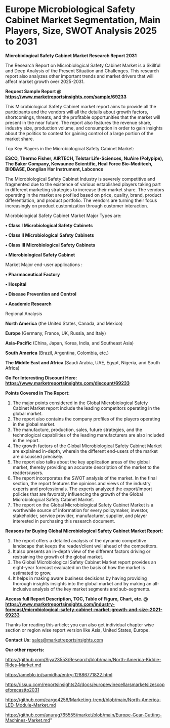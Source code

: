 # Europe Microbiological Safety Cabinet Market Segmentation, Main Players, Size, SWOT Analysis 2025 to 2031

<strong>Microbiological Safety Cabinet Market Research Report 2031</strong>

The Research Report on Microbiological Safety Cabinet Market is a Skillful and Deep Analysis of the Present Situation and Challenges. This research report also analyzes other important trends and market drivers that will affect market growth over 2025-2031.

<strong>Request Sample Report @ <a href=https://www.marketreportsinsights.com/sample/69233>https://www.marketreportsinsights.com/sample/69233</a></strong>

This Microbiological Safety Cabinet market report aims to provide all the participants and the vendors will all the details about growth factors, shortcomings, threats, and the profitable opportunities that the market will present in the near future. The report also features the revenue share, industry size, production volume, and consumption in order to gain insights about the politics to contest for gaining control of a large portion of the market share.

Top Key Players in the Microbiological Safety Cabinet Market:

<strong>ESCO, Thermo Fisher, AIRTECH, Telstar Life-Sciences, NuAire (Polypipe), The Baker Company, Kewaunee Scientific, Heal Force Bio-Meditech, BIOBASE, Donglian Har Instrument, Labconco</strong>

The Microbiological Safety Cabinet Industry is severely competitive and fragmented due to the existence of various established players taking part in different marketing strategies to increase their market share. The vendors operating in the market are profiled based on price, quality, brand, product differentiation, and product portfolio. The vendors are turning their focus increasingly on product customization through customer interaction.

Microbiological Safety Cabinet Market Major Types are:

<strong>• Class I Microbiological Safety Cabinets

• Class II Microbiological Safety Cabinets

• Class III Microbiological Safety Cabinets

• Microbiological Safety Cabinet</strong>

Market Major end-user applications :

<strong>• Pharmaceutical Factory

• Hospital

• Disease Prevention and Control

• Academic Research</strong>

Regional Analysis

</u><strong><b>North America</b></strong> (the United States, Canada, and Mexico)

<strong><b>Europe </b></strong>(Germany, France, UK, Russia, and Italy)

<strong><b>Asia-Pacific</b></strong> (China, Japan, Korea, India, and Southeast Asia)

<strong><b>South America</b></strong> (Brazil, Argentina, Colombia, etc.)

<strong><b>The Middle East and Africa</b></strong> (Saudi Arabia, UAE, Egypt, Nigeria, and South Africa)

<strong>Go For Interesting Discount Here: <a href=https://www.marketreportsinsights.com/discount/69233>https://www.marketreportsinsights.com/discount/69233</a></strong>

<strong>Points Covered in The Report:</strong>
<ol>
  <li>The major points considered in the Global Microbiological Safety Cabinet Market report include the leading competitors operating in the global market.</li>
  <li>The report also contains the company profiles of the players operating in the global market.</li>
  <li>The manufacture, production, sales, future strategies, and the technological capabilities of the leading manufacturers are also included in the report.</li>
  <li>The growth factors of the Global Microbiological Safety Cabinet Market are explained in-depth, wherein the different end-users of the market are discussed precisely.</li>
  <li>The report also talks about the key application areas of the global market, thereby providing an accurate description of the market to the readers/users.</li>
  <li>The report incorporates the SWOT analysis of the market. In the final section, the report features the opinions and views of the industry experts and professionals. The experts analyzed the export/import policies that are favorably influencing the growth of the Global Microbiological Safety Cabinet Market.</li>
  <li>The report on the Global Microbiological Safety Cabinet Market is a worthwhile source of information for every policymaker, investor, stakeholder, service provider, manufacturer, supplier, and player interested in purchasing this research document.</li>
</ol>
<strong>Reasons for Buying Global Microbiological Safety Cabinet Market Report:</strong>

<ol>
  <li>The report offers a detailed analysis of the dynamic competitive landscape that keeps the reader/client well ahead of the competitors.</li>
  <li>It also presents an in-depth view of the different factors driving or restraining the growth of the global market.</li>
  <li>The Global Microbiological Safety Cabinet Market report provides an eight-year forecast evaluated on the basis of how the market is estimated to grow.</li>
  <li>It helps in making aware business decisions by having providing thorough insights insights into the global market and by making an all-inclusive analysis of the key market segments and sub-segments.</li>
</ol>
<strong>Access full Report Description, TOC, Table of Figure, Chart, etc. @ <a href=https://www.marketreportsinsights.com/industry-forecast/microbiological-safety-cabinet-market-growth-and-size-2021-69233>https://www.marketreportsinsights.com/industry-forecast/microbiological-safety-cabinet-market-growth-and-size-2021-69233</a></strong>


Thanks for reading this article; you can also get individual chapter wise section or region wise report version like Asia, United States, Europe.

<strong>Contact Us:</strong>
sales@marketreportsinsights.com

<strong>Our other reports:</strong>

<a href=https://github.com/Siya23553/Research/blob/main/North-America-Kiddie-Rides-Market.md>https://github.com/Siya23553/Research/blob/main/North-America-Kiddie-Rides-Market.md</a>

<a href=https://ameblo.jp/samidha/entry-12886771822.html>https://ameblo.jp/samidha/entry-12886771822.html</a>

<a href=https://issuu.com/reportsinsights24/docs/europewinecellarsmarketsizescopeforecastto2031>https://issuu.com/reportsinsights24/docs/europewinecellarsmarketsizescopeforecastto2031</a>

<a href=https://github.com/cargo4256/Marketing-trend/blob/main/North-America-LED-Module-Market.md>https://github.com/cargo4256/Marketing-trend/blob/main/North-America-LED-Module-Market.md</a>

<a href=https://github.com/anurag765555/market/blob/main/Europe-Gear-Cutting-Machines-Market.md>https://github.com/anurag765555/market/blob/main/Europe-Gear-Cutting-Machines-Market.md</a>"
